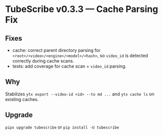 # TubeScribe v0.3.3 — Cache Parsing Fix

## Fixes
- cache: correct parent directory parsing for `<root>/<video>/<engine>/<model>/<hash>`, so `video_id` is detected correctly during cache scans.
- tests: add coverage for cache scan + `video_id` parsing.

## Why
Stabilizes `ytx export --video-id <id> --to md ...` and `ytx cache ls` on existing caches.

## Upgrade
`pipx upgrade tubescribe` or `pip install -U tubescribe`


